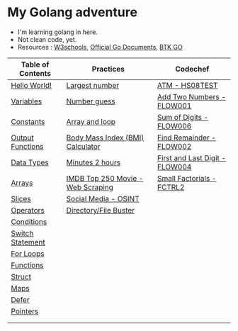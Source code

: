 # My Golang adventure #
  * I'm learning golang in here. 
  * Not clean code, yet.
  * Resources : [W3schools](https://www.w3schools.com/go/), [Official Go Documents](https://go.dev/tour/welcome/1), [BTK GO](https://www.btkakademi.gov.tr/portal/course/go-ile-programlamaya-giris-12760)
 
|Table of Contents|Practices|Codechef|
|---|---|---|
|[Hello World!](https://github.com/gokhangokcen1/3-2-1-GO/blob/main/day-01/1-1-hello-world.go)|[Largest number](https://github.com/gokhangokcen1/3-2-1-GO/blob/main/day-06/6-1-condition-exercise.go)|[ATM - 	HS08TEST](https://github.com/gokhangokcen1/3-2-1-GO/blob/main/day-09/cc-atm.go)|
|[Variables](https://github.com/gokhangokcen1/3-2-1-GO/blob/main/day-01/1-2-variables.go)|[Number guess](https://github.com/gokhangokcen1/3-2-1-GO/blob/main/day-06/6-4-number-guess.go)|[Add Two Numbers - FLOW001](https://github.com/gokhangokcen1/3-2-1-GO/blob/main/day-09/add2numbers.go)|
|[Constants](https://github.com/gokhangokcen1/3-2-1-GO/blob/main/day-02/2-1-constants.go)|[Array and loop](https://github.com/gokhangokcen1/3-2-1-GO/blob/main/day-06/6-5-print-array-w-loop.go)|[Sum of Digits - FLOW006](https://github.com/gokhangokcen1/3-2-1-GO/blob/main/day-09/sum-of-digits.go)|
|[Output Functions](https://github.com/gokhangokcen1/3-2-1-GO/blob/main/day-02/2-2-output-functions.go)|[Body Mass Index (BMI) Calculator](https://github.com/gokhangokcen1/3-2-1-GO/blob/main/day-07/7-2-bmi-calculator.go)|[Find Remainder - FLOW002](https://github.com/gokhangokcen1/3-2-1-GO/blob/main/day-10/find-remainder.go)|
|[Data Types](https://github.com/gokhangokcen1/3-2-1-GO/blob/main/day-02/2-3-data-types.go)|[Minutes 2 hours](https://github.com/gokhangokcen1/3-2-1-GO/blob/main/day-07/7-3-minutes-2-hours.go)|[First and Last Digit - FLOW004](https://github.com/gokhangokcen1/3-2-1-GO/blob/main/day-11/first-and-last-digit.go)|
|[Arrays](https://github.com/gokhangokcen1/3-2-1-GO/blob/main/day-03/3-1-arrays.go)|[IMDB Top 250 Movie - Web Scraping](https://github.com/gokhangokcen1/3-2-1-GO/blob/main/day-13/imdb-top-250.go)|[Small Factorials - FCTRL2](https://github.com/gokhangokcen1/3-2-1-GO/blob/main/day-12/small-factorials.go)|
|[Slices](https://github.com/gokhangokcen1/3-2-1-GO/blob/main/day-03/3-2-slices.go)|[Social Media - OSINT](https://github.com/gokhangokcen1/3-2-1-GO/blob/main/day-14/osint.go)||
|[Operators](https://github.com/gokhangokcen1/3-2-1-GO/blob/main/day-04/4-1-operators.go)|[Directory/File Buster](https://github.com/gokhangokcen1/3-2-1-GO/blob/main/day-15/directory-buster.go)||
|[Conditions](https://github.com/gokhangokcen1/3-2-1-GO/blob/main/day-05/5-1-conditions.go)| ||
|[Switch Statement](https://github.com/gokhangokcen1/3-2-1-GO/blob/main/day-06/6-2-switch-statement.go)| ||
|[For Loops](https://github.com/gokhangokcen1/3-2-1-GO/blob/main/day-06/6-3-for-loops.go)| ||
|[Functions](https://github.com/gokhangokcen1/3-2-1-GO/blob/main/day-07/7-1-functions.go)| ||
|[Struct](https://github.com/gokhangokcen1/3-2-1-GO/blob/main/day-08/1-struct.go)| ||
|[Maps](https://github.com/gokhangokcen1/3-2-1-GO/blob/main/day-08/2-maps.go)| ||
|[Defer](https://github.com/gokhangokcen1/3-2-1-GO/blob/main/day-11/defer.go)| ||
|[Pointers](https://github.com/gokhangokcen1/3-2-1-GO/blob/main/day-11/pointers.go)| ||
|[]()| ||
|[]()||


